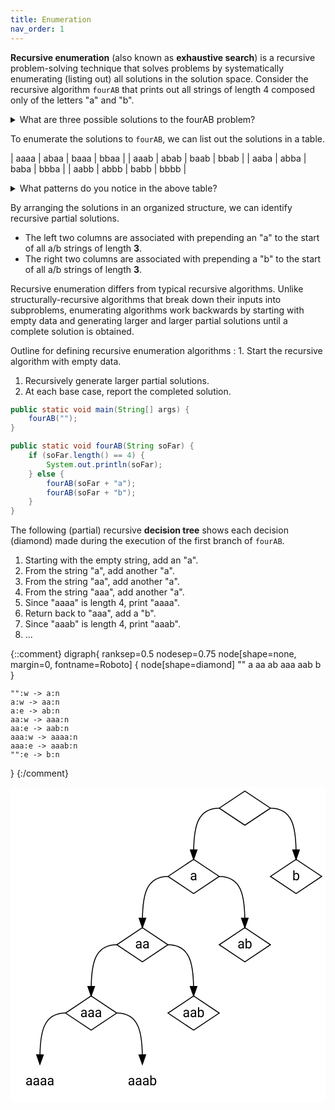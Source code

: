 ```yaml
---
title: Enumeration
nav_order: 1
---
```


**Recursive enumeration** (also known as **exhaustive search**) is a recursive problem-solving technique that solves problems by systematically enumerating (listing out) all solutions in the solution space. Consider the recursive algorithm `fourAB` that prints out all strings of length 4 composed only of the letters "a" and "b".

<details markdown="1">
<summary>What are three possible solutions to the fourAB problem?</summary>

- aaaa
- abba
- babb
</details>

To enumerate the solutions to `fourAB`, we can list out the solutions in a table.

| aaaa | abaa | baaa | bbaa |
| aaab | abab | baab | bbab |
| aaba | abba | baba | bbba |
| aabb | abbb | babb | bbbb |

<details markdown="1">
<summary>What patterns do you notice in the above table?</summary>

- The first two columns have solutions that only start with an "a".
- The first column only has solutions that start with "aa".
- The first column, first two entries only has solutions that start with "aaa".
- The very first entry is "aaaa".
</details>

By arranging the solutions in an organized structure, we can identify recursive partial solutions.

- The left two columns are associated with prepending an "a" to the start of all a/b strings of length **3**.
- The right two columns are associated with prepending a "b" to the start of all a/b strings of length **3**.

Recursive enumeration differs from typical recursive algorithms. Unlike structurally-recursive algorithms that break down their inputs into subproblems, enumerating algorithms work backwards by starting with empty data and generating larger and larger partial solutions until a complete solution is obtained.

Outline for defining recursive enumeration algorithms
: 1. Start the recursive algorithm with empty data.
  1. Recursively generate larger partial solutions.
  1. At each base case, report the completed solution.

```java
public static void main(String[] args) {
    fourAB("");
}

public static void fourAB(String soFar) {
    if (soFar.length() == 4) {
        System.out.println(soFar);
    } else {
        fourAB(soFar + "a");
        fourAB(soFar + "b");
    }
}
```

The following (partial) recursive **decision tree** shows each decision (diamond) made during the execution of the first branch of `fourAB`.

1. Starting with the empty string, add an "a".
1. From the string "a", add another "a".
1. From the string "aa", add another "a".
1. From the string "aaa", add another "a".
1. Since "aaaa" is length 4, print "aaaa".
1. Return back to "aaa", add a "b".
1. Since "aaab" is length 4, print "aaab".
1. ...

{::comment}
digraph{
    ranksep=0.5
    nodesep=0.75
    node[shape=none, margin=0, fontname=Roboto]
    {
        node[shape=diamond]
        ""
        a
        aa
        ab
        aaa
        aab
        b
    }

    "":w -> a:n
    a:w -> aa:n
    a:e -> ab:n
    aa:w -> aaa:n
    aa:e -> aab:n
    aaa:w -> aaaa:n
    aaa:e -> aaab:n
    "":e -> b:n
}
{:/comment}

<svg width="auto" viewBox="0.00 0.00 332.00 332.00">
<g id="graph0" class="graph" transform="scale(1 1) rotate(0) translate(4 328)">
<polygon fill="#ffffff" stroke="transparent" points="-4,4 -4,-328 328,-328 328,4 -4,4"/>
<g id="node1" class="node">
<polygon fill="none" stroke="#000000" points="243,-324 216,-306 243,-288 270,-306 243,-324"/>
</g>
<!-- a -->
<g id="node2" class="node">
<polygon fill="none" stroke="#000000" points="189,-252 162,-234 189,-216 216,-234 189,-252"/>
<text text-anchor="middle" x="189" y="-229.8" font-family="Roboto" font-size="14.00" fill="#000000">a</text>
</g>
<!-- &#45;&gt;a -->
<g id="edge1" class="edge">
<path fill="none" stroke="#000000" d="M216,-306C192.5213,-306 189.4584,-285.2001 189.0596,-262.0243"/>
<polygon fill="#000000" stroke="#000000" points="192.5595,-261.979 189,-252 185.5596,-262.0207 192.5595,-261.979"/>
</g>
<!-- b -->
<g id="node7" class="node">
<polygon fill="none" stroke="#000000" points="297,-252 270,-234 297,-216 324,-234 297,-252"/>
<text text-anchor="middle" x="297" y="-229.8" font-family="Roboto" font-size="14.00" fill="#000000">b</text>
</g>
<!-- &#45;&gt;b -->
<g id="edge8" class="edge">
<path fill="none" stroke="#000000" d="M270,-306C293.4787,-306 296.5416,-285.2001 296.9404,-262.0243"/>
<polygon fill="#000000" stroke="#000000" points="300.4404,-262.0207 297,-252 293.4405,-261.979 300.4404,-262.0207"/>
</g>
<!-- aa -->
<g id="node3" class="node">
<polygon fill="none" stroke="#000000" points="135,-180 108,-162 135,-144 162,-162 135,-180"/>
<text text-anchor="middle" x="135" y="-157.8" font-family="Roboto" font-size="14.00" fill="#000000">aa</text>
</g>
<!-- a&#45;&gt;aa -->
<g id="edge2" class="edge">
<path fill="none" stroke="#000000" d="M162,-234C138.5213,-234 135.4584,-213.2001 135.0596,-190.0243"/>
<polygon fill="#000000" stroke="#000000" points="138.5595,-189.979 135,-180 131.5596,-190.0207 138.5595,-189.979"/>
</g>
<!-- ab -->
<g id="node4" class="node">
<polygon fill="none" stroke="#000000" points="243,-180 216,-162 243,-144 270,-162 243,-180"/>
<text text-anchor="middle" x="243" y="-157.8" font-family="Roboto" font-size="14.00" fill="#000000">ab</text>
</g>
<!-- a&#45;&gt;ab -->
<g id="edge3" class="edge">
<path fill="none" stroke="#000000" d="M216,-234C239.4787,-234 242.5416,-213.2001 242.9404,-190.0243"/>
<polygon fill="#000000" stroke="#000000" points="246.4404,-190.0207 243,-180 239.4405,-189.979 246.4404,-190.0207"/>
</g>
<!-- aaa -->
<g id="node5" class="node">
<polygon fill="none" stroke="#000000" points="81,-108 54,-90 81,-72 108,-90 81,-108"/>
<text text-anchor="middle" x="81" y="-85.8" font-family="Roboto" font-size="14.00" fill="#000000">aaa</text>
</g>
<!-- aa&#45;&gt;aaa -->
<g id="edge4" class="edge">
<path fill="none" stroke="#000000" d="M108,-162C84.5213,-162 81.4584,-141.2001 81.0596,-118.0243"/>
<polygon fill="#000000" stroke="#000000" points="84.5595,-117.979 81,-108 77.5596,-118.0207 84.5595,-117.979"/>
</g>
<!-- aab -->
<g id="node6" class="node">
<polygon fill="none" stroke="#000000" points="189,-108 162,-90 189,-72 216,-90 189,-108"/>
<text text-anchor="middle" x="189" y="-85.8" font-family="Roboto" font-size="14.00" fill="#000000">aab</text>
</g>
<!-- aa&#45;&gt;aab -->
<g id="edge5" class="edge">
<path fill="none" stroke="#000000" d="M162,-162C185.4787,-162 188.5416,-141.2001 188.9404,-118.0243"/>
<polygon fill="#000000" stroke="#000000" points="192.4404,-118.0207 189,-108 185.4405,-117.979 192.4404,-118.0207"/>
</g>
<!-- aaaa -->
<g id="node8" class="node">
<text text-anchor="middle" x="27" y="-13.8" font-family="Roboto" font-size="14.00" fill="#000000">aaaa</text>
</g>
<!-- aaa&#45;&gt;aaaa -->
<g id="edge6" class="edge">
<path fill="none" stroke="#000000" d="M54,-90C30.5213,-90 27.4584,-69.2001 27.0596,-46.0243"/>
<polygon fill="#000000" stroke="#000000" points="30.5595,-45.979 27,-36 23.5596,-46.0207 30.5595,-45.979"/>
</g>
<!-- aaab -->
<g id="node9" class="node">
<text text-anchor="middle" x="135" y="-13.8" font-family="Roboto" font-size="14.00" fill="#000000">aaab</text>
</g>
<!-- aaa&#45;&gt;aaab -->
<g id="edge7" class="edge">
<path fill="none" stroke="#000000" d="M108,-90C131.4787,-90 134.5416,-69.2001 134.9404,-46.0243"/>
<polygon fill="#000000" stroke="#000000" points="138.4404,-46.0207 135,-36 131.4405,-45.979 138.4404,-46.0207"/>
</g>
</g>
</svg>
